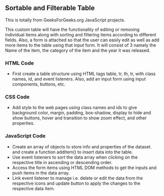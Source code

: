 ## Sortable and Filterable Table

This is totally from GeeksForGeeks.org JavaScript projects.
<br />

This custom table will have the functionality of editing or removing individual items along with sorting and filtering items according to different fields. Also, a form is attached so that the user can easily edit as well as add more items to the table using that input form. It will consist of 3 namely the Name of the item, the category of the item and the year it was released.
<br />

### HTML Code

- First create a table structure using HTML tags table, tr, th, tr, with class names, id, and event listeners. Also, add an input form using input components, buttons, etc.

### CSS Code

- Add style to the web pages using class names and ids to give background color, margin, padding, box-shadow, display to hide and show buttons, hover and transition to show zoom effect, and other properties.

### JavaScript Code

- Create an array of objects to store info and properties of the dataset. and create a function addItem() to insert data into the table.
- Use event listeners to sort the data array when clicking on the respective title in ascending or descending order.
- Access the form items using HTML DOM methods to get the inputs and push items in the data array.
- Link event listener to manage i.e. delete or edit the data from the respective icons and update button to apply the changes to the respective data item.

